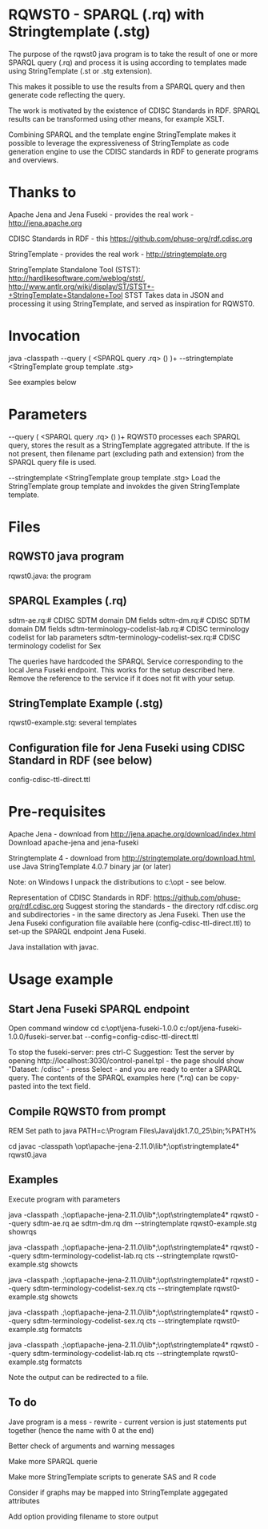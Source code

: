 RQWST0 - SPARQL (.rq) with Stringtemplate (.stg)
================================================

The purpose of the rqwst0 java program is to take the result of one or more SPARQL query (.rq) and process it is using
according to templates made using StringTemplate  (.st or .stg extension).

This makes it possible to use the results from a SPARQL query and then generate code reflecting the query.

The work is motivated by the existence of CDISC Standards in RDF. SPARQL results can be transformed using other means, for example XSLT. 

Combining SPARQL and the template engine StringTemplate makes it possible to leverage the expressiveness of StringTemplate as code generation engine to use the CDISC standards in RDF to generate programs and overviews. 

Thanks to
=========

Apache Jena and Jena Fuseki - provides the real work - http://jena.apache.org 

CDISC Standards in RDF - this https://github.com/phuse-org/rdf.cdisc.org

StringTemplate -  provides the real work -  http://stringtemplate.org

StringTemplate Standalone Tool (STST): http://hardlikesoftware.com/weblog/stst/, http://www.antlr.org/wiki/display/ST/STST+-+StringTemplate+Standalone+Tool
STST Takes data in JSON and processing it using StringTemplate, and served as inspiration for RQWST0. 
 
Invocation
==========

java -classpath <provide path to Jena and StringTemplate jars> --query ( <SPARQL query .rq> (<optional StringTemplate attribute name>) )+ --stringtemplate <StringTemplate group template .stg> <StringTemplate template to invoke> 

See examples below


Parameters
==========

--query ( <SPARQL query .rq> (<optional StringTemplate attribute name>) )+
RQWST0 processes each SPARQL query, stores the result as a StringTemplate aggregated attribute.
If the  <optional StringTemplate attribute name> is not present, then filename part (excluding path and extension) from the SPARQL query file is used. 

--stringtemplate <StringTemplate group template .stg> <StringTemplate template to invoke> 
Load the StringTemplate group template and invokdes the given StringTemplate template.

Files
=====


RQWST0 java program
----------

rqwst0.java: the program


SPARQL Examples (.rq)
----------
sdtm-ae.rq:# CDISC SDTM domain DM fields
sdtm-dm.rq:# CDISC SDTM domain DM fields
sdtm-terminology-codelist-lab.rq:# CDISC terminology codelist for lab parameters
sdtm-terminology-codelist-sex.rq:# CDISC terminology codelist for Sex

The queries have hardcoded the SPARQL Service corresponding to the local Jena Fuseki endpoint.
This works for the setup described here. Remove the reference to the service if it does not fit with your setup.

StringTemplate Example (.stg)
----------
rqwst0-example.stg: several templates

Configuration file for Jena Fuseki using CDISC Standard in RDF (see below)
----------
config-cdisc-ttl-direct.ttl

Pre-requisites
==============

Apache Jena - download from http://jena.apache.org/download/index.html
Download apache-jena and jena-fuseki 

Stringtemplate 4 - download from http://stringtemplate.org/download.html, use Java StringTemplate 4.0.7 binary jar (or later)

Note: on Windows I unpack the distributions to c:\opt - see below.

Representation of CDISC Standards in RDF: https://github.com/phuse-org/rdf.cdisc.org
Suggest storing the standards - the directory rdf.cdisc.org and subdirectories - in the same directory as Jena Fuseki.
Then use the Jena Fuseki configuration file available here (config-cdisc-ttl-direct.ttl) to set-up the SPARQL endpoint Jena Fuseki.

Java installation with javac.

Usage example
=====

Start Jena Fuseki SPARQL endpoint
---


Open command window
cd c:\opt\jena-fuseki-1.0.0
c:/opt/jena-fuseki-1.0.0/fuseki-server.bat --config=config-cdisc-ttl-direct.ttl

To stop the fuseki-server: pres ctrl-C
Suggestion: Test the server by opening http://localhost:3030/control-panel.tpl - the page should show "Dataset: /cdisc" - press Select - and you are ready to enter a SPARQL query.
The contents of the SPARQL examples here (*.rq) can be copy-pasted into the text field.  

Compile RQWST0 from prompt
---

REM Set path to java
PATH=c:\Program Files\Java\jdk1.7.0_25\bin;%PATH%

cd <directory with RQWST0>
javac -classpath \opt\apache-jena-2.11.0\lib\*;\opt\stringtemplate4\* rqwst0.java

Examples
---

Execute program with parameters

java -classpath .;\opt\apache-jena-2.11.0\lib\*;\opt\stringtemplate4\* rqwst0 --query sdtm-ae.rq ae sdtm-dm.rq dm --stringtemplate rqwst0-example.stg showrqs

java -classpath .;\opt\apache-jena-2.11.0\lib\*;\opt\stringtemplate4\* rqwst0 --query sdtm-terminology-codelist-lab.rq cts --stringtemplate rqwst0-example.stg showcts

java -classpath .;\opt\apache-jena-2.11.0\lib\*;\opt\stringtemplate4\* rqwst0 --query sdtm-terminology-codelist-sex.rq cts --stringtemplate rqwst0-example.stg showcts

java -classpath .;\opt\apache-jena-2.11.0\lib\*;\opt\stringtemplate4\* rqwst0 --query sdtm-terminology-codelist-sex.rq cts --stringtemplate rqwst0-example.stg formatcts

java -classpath .;\opt\apache-jena-2.11.0\lib\*;\opt\stringtemplate4\* rqwst0 --query sdtm-terminology-codelist-lab.rq cts --stringtemplate rqwst0-example.stg formatcts

Note the output can be redirected to a file.

To do
----

Jave program is a mess - rewrite - current version is just statements put together (hence the name with 0 at the end)

Better check of arguments and warning messages

Make more SPARQL querie

Make more StringTemplate scripts to generate SAS and R code

Consider if graphs may be mapped into StringTemplate aggegated attributes

Add option providing filename to store output
